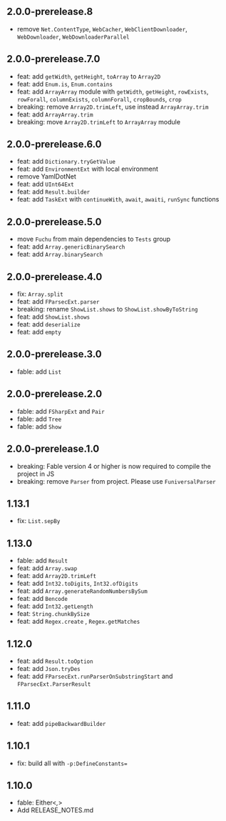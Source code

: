 ## 2.0.0-prerelease.8
* remove `Net.ContentType`, `WebCacher`, `WebClientDownloader`, `WebDownloader`, `WebDownloaderParallel`

## 2.0.0-prerelease.7.0
* feat: add `getWidth`, `getHeight`, `toArray` to `Array2D`
* feat: add `Enum.is`, `Enum.contains`
* feat: add `ArrayArray` module with `getWidth`, `getHeight`, `rowExists`, `rowForall`, `columnExists`, `columnForall`, `cropBounds`, `crop`
* breaking: remove `Array2D.trimLeft`, use instead `ArrayArray.trim`
* feat: add `ArrayArray.trim`
* breaking: move `Array2D.trimLeft` to `ArrayArray` module

## 2.0.0-prerelease.6.0
* feat: add `Dictionary.tryGetValue`
* feat: add `EnvironmentExt` with local environment
* remove YamlDotNet
* feat: add `UInt64Ext`
* feat: add `Result.builder`
* feat: add `TaskExt` with `continueWith`, `await`, `awaiti`, `runSync` functions

## 2.0.0-prerelease.5.0
* move `Fuchu` from main dependencies to `Tests` group
* feat: add `Array.genericBinarySearch`
* feat: add `Array.binarySearch`

## 2.0.0-prerelease.4.0
* fix: `Array.split`
* feat: add `FParsecExt.parser`
* breaking: rename `ShowList.shows` to `ShowList.showByToString`
* feat: add `ShowList.shows`
* feat: add `deserialize`
* feat: add `empty`

## 2.0.0-prerelease.3.0
* fable: add `List`

## 2.0.0-prerelease.2.0
* fable: add `FSharpExt` and `Pair`
* fable: add `Tree`
* fable: add `Show`

## 2.0.0-prerelease.1.0
* breaking: Fable version 4 or higher is now required to compile the project in JS
* breaking: remove `Parser` from project. Please use `FuniversalParser`

## 1.13.1
* fix: `List.sepBy`

## 1.13.0
* fable: add `Result`
* feat: add `Array.swap`
* feat: add `Array2D.trimLeft`
* feat: add `Int32.toDigits`, `Int32.ofDigits`
* feat: add `Array.generateRandomNumbersBySum`
* feat: add `Bencode`
* feat: add `Int32.getLength`
* feat: `String.chunkBySize`
* feat: add `Regex.create` , `Regex.getMatches`

## 1.12.0
* feat: add `Result.toOption`
* feat: add `Json.tryDes`
* feat: add `FParsecExt.runParserOnSubstringStart` and `FParsecExt.ParserResult`

## 1.11.0
* feat: add `pipeBackwardBuilder`

## 1.10.1
* fix: build all with `-p:DefineConstants=`

## 1.10.0
* fable: Either<_,_>
* Add RELEASE_NOTES.md
